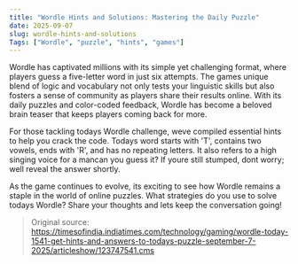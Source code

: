 ```yaml
---
title: "Wordle Hints and Solutions: Mastering the Daily Puzzle"
date: 2025-09-07
slug: wordle-hints-and-solutions
Tags: ["Wordle", "puzzle", "hints", "games"]
---
```


Wordle has captivated millions with its simple yet challenging format, where players guess a five-letter word in just six attempts. The games unique blend of logic and vocabulary not only tests your linguistic skills but also fosters a sense of community as players share their results online. With its daily puzzles and color-coded feedback, Wordle has become a beloved brain teaser that keeps players coming back for more.

For those tackling todays Wordle challenge, weve compiled essential hints to help you crack the code. Todays word starts with 'T', contains two vowels, ends with 'R', and has no repeating letters. It also refers to a high singing voice for a mancan you guess it? If youre still stumped, dont worry; well reveal the answer shortly. 

As the game continues to evolve, its exciting to see how Wordle remains a staple in the world of online puzzles. What strategies do you use to solve todays Wordle? Share your thoughts and lets keep the conversation going!
> Original source: https://timesofindia.indiatimes.com/technology/gaming/wordle-today-1541-get-hints-and-answers-to-todays-puzzle-september-7-2025/articleshow/123747541.cms